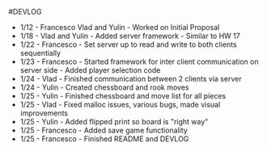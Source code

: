 #DEVLOG

- 1/12 - Francesco Vlad and Yulin - Worked on Initial Proposal
- 1/18 - Vlad and Yulin - Added server framework - Similar to HW 17
- 1/22 - Francesco - Set server up to read and write to both clients sequentially
- 1/23 - Francesco - Started framework for inter client communication on server side - Added player selection code
- 1/24 - Vlad - Finished communication between 2 clients via server
- 1/24 - Yulin - Created chessboard and rook moves
- 1/25 - Yulin - Finished chessboard and move list for all pieces
- 1/25 - Vlad - Fixed malloc issues, various bugs, made visual improvements
- 1/25 - Yulin - Added flipped print so board is "right way"
- 1/25 - Francesco - Added save game functionality
- 1/25 - Francesco - Finished README and DEVLOG
